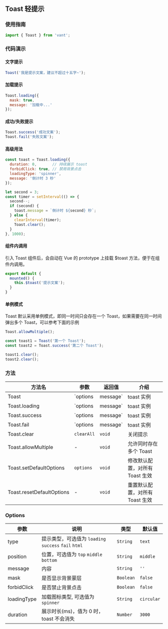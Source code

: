 ## Toast 轻提示

### 使用指南

```javascript
import { Toast } from 'vant';
```

### 代码演示

#### 文字提示

```javascript
Toast('我是提示文案，建议不超过十五字~');
```


#### 加载提示

```javascript
Toast.loading({
  mask: true,
  message: '加载中...'
});
```


#### 成功/失败提示

```javascript
Toast.success('成功文案');
Toast.fail('失败文案');
```


#### 高级用法

```javascript
const toast = Toast.loading({
  duration: 0,       // 持续展示 toast
  forbidClick: true, // 禁用背景点击
  loadingType: 'spinner',
  message: '倒计时 3 秒'
});

let second = 3;
const timer = setInterval(() => {
  second--;
  if (second) {
    toast.message = `倒计时 ${second} 秒`;
  } else {
    clearInterval(timer);
    Toast.clear();
  }
}, 1000);
```

#### 组件内调用
引入 Toast 组件后，会自动在 Vue 的 prototype 上挂载 $toast 方法，便于在组件内调用。

```js
export default {
  mounted() {
    this.$toast('提示文案');
  }
}
```

#### 单例模式
Toast 默认采用单例模式，即同一时间只会存在一个 Toast，如果需要在同一时间弹出多个 Toast，可以参考下面的示例

```js
Toast.allowMultiple();

const toast1 = Toast('第一个 Toast');
const toast2 = Toast.success('第二个 Toast');

toast1.clear();
toast2.clear();
```


### 方法

| 方法名 | 参数 | 返回值 | 介绍 |
|-----------|-----------|-----------|-------------|
| Toast | `options | message` | toast 实例 | 展示提示 |
| Toast.loading | `options | message` | toast 实例 | 展示加载提示 |
| Toast.success | `options | message` | toast 实例 | 展示成功提示 |
| Toast.fail | `options | message` | toast 实例 | 展示失败提示 |
| Toast.clear | `clearAll` | `void` | 关闭提示 |
| Toast.allowMultiple | - | `void` | 允许同时存在多个 Toast |
| Toast.setDefaultOptions | `options` | `void` | 修改默认配置，对所有 Toast 生效 |
| Toast.resetDefaultOptions | - | `void` | 重置默认配置，对所有 Toast 生效 |

### Options

| 参数 | 说明 | 类型 | 默认值 |
|-----------|-----------|-----------|-------------|
| type | 提示类型，可选值为 `loading` `success` `fail` `html` | `String` | `text` |
| position | 位置，可选值为 `top` `middle` `bottom` | `String` | `middle` |
| message | 内容 | `String` | `''` | - |
| mask | 是否显示背景蒙层 | `Boolean` | `false` |
| forbidClick | 是否禁止背景点击 | `Boolean` | `false` |
| loadingType | 加载图标类型, 可选值为 `spinner` | `String` | `circular` |
| duration | 展示时长(ms)，值为 0 时，toast 不会消失 | `Number` | `3000` |
